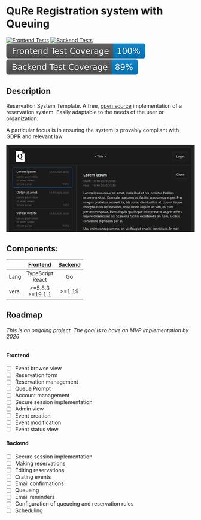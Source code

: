 # QuRe Registration system with Queuing

[![Frontend Tests](https://github.com/JValtteri/qure/actions/workflows/frontend-tests.yml/badge.svg)](https://github.com/JValtteri/qure/actions/workflows/frontend-tests.yml)
[![Backend Tests](https://github.com/JValtteri/qure/actions/workflows/backend-tests.yml/badge.svg)](https://github.com/JValtteri/qure/actions/workflows/backend-tests.yml)
![Frontend Coverage](https://github.com/JValtteri/qure/blob/badges/.badges/main/frontend-coverage-badge.svg)
![Backend Coverage](https://github.com/JValtteri/qure/blob/badges/.badges/main/backend-coverage-badge.svg)

## Description

Reservation System Template. A free, [open source](LICENSE) implementation of a reservation system. Easily adaptable to the needs of the user or organization.

A particular focus is in ensuring the system is provably compliant with GDPR and relevant law.

![screenshot](images/Screenshot.png)

## Components:

|  | [Frontend](client/README.md) | [Backend](server/README.md) |
| -- | :--: | :--: |
| Lang | TypeScript <br> React | Go |
| vers. | >=5.8.3 <br> >=19.1.1 | >=1.19 |

## Roadmap

###### This is an ongoing project. The goal is to have an MVP implementation by 2026

#### Frontend
- [ ] Event browse view
- [ ] Reservation form
- [ ] Reservation management
- [ ] Queue Prompt
- [ ] Account management
- [ ] Secure session implementation
- [ ] Admin view
- [ ] Event creation
- [ ] Event modification
- [ ] Event status view

#### Backend
- [ ] Secure session implementation
- [ ] Making reservations
- [ ] Editing reservations
- [ ] Crating events
- [ ] Email confirmations
- [ ] Queueing
- [ ] Email reminders
- [ ] Configuration of queueing and reservation rules
- [ ] Scheduling
